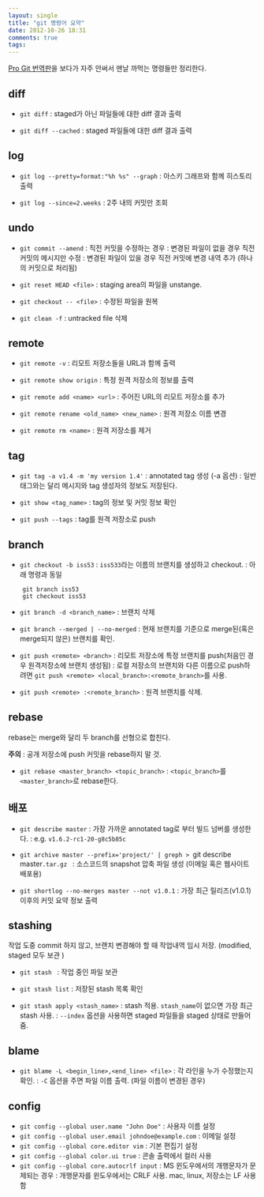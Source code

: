 ```yaml
---
layout: single
title: "git 명령어 요약"
date: 2012-10-26 18:31
comments: true
tags:
---
```


[Pro Git 번역판]을 보다가 자주 안써서 맨날 까먹는 명령들만 정리한다.

[Pro Git 번역판]: http://dogfeet.github.com/articles/2012/progit.html

<!-- more -->

## diff ##

* `git diff`
: staged가 아닌 파일들에 대한 diff 결과 출력

* `git diff --cached`
: staged 파일들에 대한 diff 결과 출력

## log ##

* `git log --pretty=format:"%h %s" --graph`
: 아스키 그래프와 함께 히스토리 출력

* `git log --since=2.weeks`
: 2주 내의 커밋만 조회

## undo  ##

* `git commit --amend`
: 직전 커밋을 수정하는 경우
: 변경된 파일이 없을 경우 직전 커밋의 메시지만 수정
: 변경된 파일이 있을 경우 직전 커밋에 변경 내역 추가 (하나의 커밋으로 처리됨)

* `git reset HEAD <file>`
: staging area의 파일을 unstange.

* `git checkout -- <file>`
: 수정된 파일을 원복

* `git clean -f`
: untracked file 삭제

## remote ##

* `git remote -v`
: 리모트 저장소들을 URL과 함께 출력

* `git remote show origin`
: 특정 원격 저장소의 정보를 출력

* `git remote add <name> <url>`
: 주어진 URL의 리모트 저장소를 추가

* `git remote rename <old_name> <new_name>`
: 원격 저장소 이름 변경

* `git remote rm <name>`
: 원격 저장소를 제거

## tag  ##

* `git tag -a v1.4 -m 'my version 1.4'`
: annotated tag 생성 (-a 옵션)
: 일반 태그와는 달리 메시지와 tag 생성자의 정보도 저장된다.

* `git show <tag_name>`
: tag의 정보 및 커밋 정보 확인

* `git push --tags`
: tag를 원격 저장소로 push

## branch ##

* `git checkout -b iss53`
: `iss533`라는 이름의 브랜치를 생성하고 checkout.
: 아래 명령과 동일

```
    git branch iss53
    git checkout iss53
```

* `git branch -d <branch_name>`
: 브랜치 삭제

* `git branch --merged | --no-merged`
: 현재 브랜치를 기준으로 merge된(혹은 merge되지 않은) 브랜치를 확인.

* `git push <remote> <branch>`
: 리모트 저장소에 특정 브랜치를 push(처음인 경우 원격저장소에 브랜치 생성됨)
: 로컬 저장소의 브랜치와 다른 이름으로 push하려면
`git push <remote> <local_branch>:<remote_branch>`를 사용.

* `git push <remote> :<remote_branch>`
: 원격 브랜치를 삭제.

## rebase ##

rebase는 merge와 달리 두 branch를 선형으로 합친다.

**주의** : 공개 저장소에 push 커밋을 rebase하지 말 것.

* `git rebase <master_branch> <topic_branch>`
: `<topic_branch>`를 `<master_branch>`로 rebase한다.

## 배포  ##

* `git describe master`
: 가장 가까운 annotated tag로 부터 빌드 넘버를 생성한다.
: e.g. `v1.6.2-rc1-20-g8c5b85c`

* `git archive master --prefix='project/' | greph > `git describe master`.tar.gz `
: 소스코드의 snapshot 압축 파일 생성 (이메일 혹은 웹사이트 배포용)

* `git shortlog --no-merges master --not v1.0.1`
: 가장 최근 릴리즈(v1.0.1) 이후의 커밋 요약 정보 출력

## stashing  ##

작업 도중 commit 하지 않고, 브랜치 변경해야 할 때 작업내역 임시 저장.
(modified, staged 모두 보관 )

* `git stash `
: 작업 중인 파일 보관

* `git stash list`
: 저장된 stash 목록 확인

* `git stash apply <stash_name>`
: stash 적용. `stash_name`이 없으면 가장 최근 stash 사용.
: `--index` 옵션을 사용하면 staged 파일들을 staged 상태로 만들어 줌.


## blame  ##

* `git blame -L <begin_line>,<end_line> <file>`
: 각 라인을 누가 수정했는지 확인.
: `-C` 옵션을 주면 파일 이름 출력. (파일 이름이 변경된 경우)


## config ##

* `git config --global user.name "John Doe"`
: 사용자 이름 설정
* `git config --global user.email johndoe@example.com`
: 이메일 설정
* `git config --global core.editor vim`
: 기본 편집기 설정
* `git config --global color.ui true`
: 콘솔 출력에서 컬러 사용
* `git config --global core.autocrlf input`
: MS 윈도우에서의 개행문자가 문제되는 경우
: 개행문자를 윈도우에서는 CRLF 사용. mac, linux, 저장소는 LF 사용함
